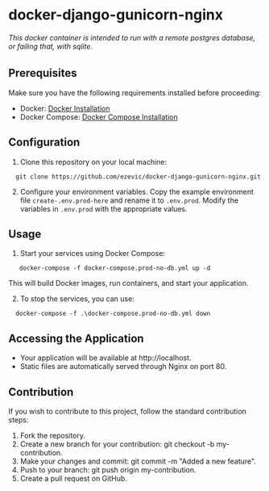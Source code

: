 # docker-django-gunicorn-nginx

###### This docker container is intended to run with a remote postgres database, or failing that, with sqlite.

## Prerequisites

Make sure you have the following requirements installed before proceeding:

- Docker: [Docker Installation](https://docs.docker.com/get-docker/)
- Docker Compose: [Docker Compose Installation](https://docs.docker.com/compose/install/)

## Configuration

1. Clone this repository on your local machine:
 ```shell
   git clone https://github.com/ezevic/docker-django-gunicorn-nginx.git
```

2. Configure your environment variables. Copy the example environment file `create-.env.prod-here` and rename it to `.env.prod`. Modify the variables in `.env.prod` with the appropriate values.

## Usage

1. Start your services using Docker Compose:
```shell
   docker-compose -f docker-compose.prod-no-db.yml up -d
```

This will build Docker images, run containers, and start your application.

2. To stop the services, you can use:
 ```shell
   docker-compose -f .\docker-compose.prod-no-db.yml down
```

## Accessing the Application
- Your application will be available at http://localhost.
- Static files are automatically served through Nginx on port 80.

## Contribution
If you wish to contribute to this project, follow the standard contribution steps:

1. Fork the repository.
2. Create a new branch for your contribution: git checkout -b my-contribution.
3. Make your changes and commit: git commit -m "Added a new feature".
4. Push to your branch: git push origin my-contribution.
5. Create a pull request on GitHub.